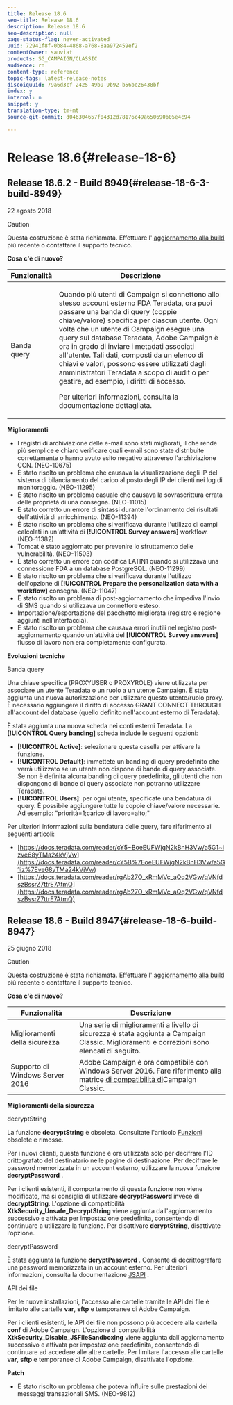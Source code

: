 ```yaml
---
title: Release 18.6
seo-title: Release 18.6
description: Release 18.6
seo-description: null
page-status-flag: never-activated
uuid: 72941f8f-0b84-4868-a768-8aa972459ef2
contentOwner: sauviat
products: SG_CAMPAIGN/CLASSIC
audience: rn
content-type: reference
topic-tags: latest-release-notes
discoiquuid: 79a6d3cf-2425-49b9-9b92-b56be26438bf
index: y
internal: n
snippet: y
translation-type: tm+mt
source-git-commit: d046304657f04312d78176c49a650690b05e4c94

---
```



# Release 18.6{#release-18-6}

## Release 18.6.2 - Build 8949{#release-18-6-3-build-8949}

22 agosto 2018

>[!CAUTION]
>
>Questa costruzione è stata richiamata. Effettuare l&#39; [aggiornamento alla build](https://docs.campaign.adobe.com/doc/AC/getting_started/EN/buildUpgrade.html) più recente o contattare il supporto [](https://support.neolane.net/)tecnico.

**Cosa c&#39;è di nuovo?**

<table> 
 <thead> 
  <tr> 
   <th> Funzionalità<br /> </th> 
   <th> Descrizione<br /> </th> 
  </tr> 
 </thead> 
 <tbody> 
  <tr> 
   <td> Banda query<br /> </td> 
   <td> <p>Quando più utenti di Campaign si connettono allo stesso account esterno FDA Teradata, ora puoi passare una banda di query (coppie chiave/valore) specifica per ciascun utente. Ogni volta che un utente di Campaign esegue una query sul database Teradata, Adobe Campaign è ora in grado di inviare i metadati associati all'utente. Tali dati, composti da un elenco di chiavi e valori, possono essere utilizzati dagli amministratori Teradata a scopo di audit o per gestire, ad esempio, i diritti di accesso.</p><p>Per ulteriori informazioni, consulta la documentazione <a href="https://docs.campaign.adobe.com/doc/AC/en/PTF_Administration_basics_External_accounts.html#Teradata_external_account"></a>dettagliata.</p> </td>
  </tr> 
 </tbody> 
</table>

**Miglioramenti**

* I registri di archiviazione delle e-mail sono stati migliorati, il che rende più semplice e chiaro verificare quali e-mail sono state distribuite correttamente o hanno avuto esito negativo attraverso l&#39;archiviazione CCN. (NEO-10675)
* È stato risolto un problema che causava la visualizzazione degli IP del sistema di bilanciamento del carico al posto degli IP dei clienti nei log di monitoraggio. (NEO-11295)
* È stato risolto un problema casuale che causava la sovrascrittura errata delle proprietà di una consegna. (NEO-11015)
* È stato corretto un errore di sintassi durante l&#39;ordinamento dei risultati dell&#39;attività di arricchimento. (NEO-11394)
* È stato risolto un problema che si verificava durante l&#39;utilizzo di campi calcolati in un&#39;attività di **[!UICONTROL Survey answers]** workflow. (NEO-11382)
* Tomcat è stato aggiornato per prevenire lo sfruttamento delle vulnerabilità. (NEO-11503)
* È stato corretto un errore con codifica LATIN1 quando si utilizzava una connessione FDA a un database PostgreSQL. (NEO-11299)
* È stato risolto un problema che si verificava durante l&#39;utilizzo dell&#39;opzione di **[!UICONTROL Prepare the personalization data with a workflow]** consegna. (NEO-11047)
* È stato risolto un problema di post-aggiornamento che impediva l&#39;invio di SMS quando si utilizzava un connettore esteso.
* Importazione/esportazione del pacchetto migliorata (registro e regione aggiunti nell’interfaccia).
* È stato risolto un problema che causava errori inutili nel registro post-aggiornamento quando un&#39;attività del **[!UICONTROL Survey answers]** flusso di lavoro non era completamente configurata.

**Evoluzioni tecniche**

Banda query

Una chiave specifica (PROXYUSER o PROXYROLE) viene utilizzata per associare un utente Teradata o un ruolo a un utente Campaign. È stata aggiunta una nuova autorizzazione per utilizzare questo utente/ruolo proxy. È necessario aggiungere il diritto di accesso GRANT CONNECT THROUGH all&#39;account del database (quello definito nell&#39;account esterno di Teradata).

È stata aggiunta una nuova scheda nei conti esterni Teradata. La **[!UICONTROL Query banding]** scheda include le seguenti opzioni:

* **[!UICONTROL Active]**: selezionare questa casella per attivare la funzione.
* **[!UICONTROL Default]**: immettete un banding di query predefinito che verrà utilizzato se un utente non dispone di bande di query associate. Se non è definita alcuna banding di query predefinita, gli utenti che non dispongono di bande di query associate non potranno utilizzare Teradata.
* **[!UICONTROL Users]**: per ogni utente, specificate una bendatura di query. È possibile aggiungere tutte le coppie chiave/valore necessarie. Ad esempio: &quot;priorità=1;carico di lavoro=alto;&quot;

Per ulteriori informazioni sulla bendatura delle query, fare riferimento ai seguenti articoli:

* [https://docs.teradata.com/reader/cY5~BoeEUFWjgN2kBnH3Vw/a5G1~izve68yTMa24kVjVw](https://docs.teradata.com/reader/cY5B%7EoeEUFWjgN2kBnH3Vw/a5G1iz%7Eve68yTMa24kVjVw)
* [https://docs.teradata.com/reader/rgAb27O_xRmMVc_aQq2VGw/qVNfdszBssrZ7ttrE7AtmQ](https://docs.teradata.com/reader/rgAb27O_xRmMVc_aQq2VGw/qVNfdszBssrZ7ttrE7AtmQ)

## Release 18.6 - Build 8947{#release-18-6-build-8947}

25 giugno 2018

>[!CAUTION]
>
>Questa costruzione è stata richiamata. Effettuare l&#39; [aggiornamento alla build](https://docs.campaign.adobe.com/doc/AC/getting_started/EN/buildUpgrade.html) più recente o contattare il supporto [](https://support.neolane.net/)tecnico.

**Cosa c&#39;è di nuovo?**

<table> 
 <thead> 
  <tr> 
   <th> Funzionalità<br /> </th> 
   <th> Descrizione<br /> </th> 
  </tr> 
 </thead> 
 <tbody> 
  <tr> 
   <td> Miglioramenti della sicurezza<br /> </td> 
   <td> Una serie di miglioramenti a livello di sicurezza è stata aggiunta a Campaign Classic. Miglioramenti e correzioni sono elencati di seguito.<br /> </td> 
  </tr> 
  <tr> 
   <td> Supporto di Windows Server 2016<br /> </td> 
   <td> Adobe Campaign è ora compatibile con Windows Server 2016. Fare riferimento alla matrice <a href="https://helpx.adobe.com/campaign/kb/compatibility-matrix.html">di compatibilità di</a>Campaign Classic.<br /> </td> 
  </tr> 
 </tbody> 
</table>

**Miglioramenti della sicurezza**

decryptString

La funzione **decryptString** è obsoleta. Consultate l&#39;articolo [Funzioni](https://helpx.adobe.com/campaign/kb/deprecated-and-removed-features.html) obsolete e rimosse.

Per i nuovi clienti, questa funzione è ora utilizzata solo per decifrare l&#39;ID crittografato del destinatario nelle pagine di destinazione. Per decifrare le password memorizzate in un account esterno, utilizzare la nuova funzione **decryptPassword** .

Per i clienti esistenti, il comportamento di questa funzione non viene modificato, ma si consiglia di utilizzare **decryptPassword** invece di **decryptString**. L&#39;opzione di compatibilità **XtkSecurity_Unsafe_DecryptString** viene aggiunta dall&#39;aggiornamento successivo e attivata per impostazione predefinita, consentendo di continuare a utilizzare la funzione. Per disattivare **deryptString**, disattivate l’opzione.

decryptPassword

È stata aggiunta la funzione **deryptPassword** . Consente di decrittografare una password memorizzata in un account esterno. Per ulteriori informazioni, consulta la documentazione [JSAPI](https://helpx.adobe.com/campaign/kb/compatibility-matrix.html) .

API dei file

Per le nuove installazioni, l&#39;accesso alle cartelle tramite le API dei file è limitato alle cartelle **var**, **sftp** e temporanee di Adobe Campaign.

Per i clienti esistenti, le API dei file non possono più accedere alla cartella **conf** di Adobe Campaign. L&#39;opzione di compatibilità **XtkSecurity_Disable_JSFileSandboxing** viene aggiunta dall&#39;aggiornamento successivo e attivata per impostazione predefinita, consentendo di continuare ad accedere alle altre cartelle. Per limitare l&#39;accesso alle cartelle **var**, **sftp** e temporanee di Adobe Campaign, disattivate l&#39;opzione.

**Patch**

* È stato risolto un problema che poteva influire sulle prestazioni dei messaggi transazionali SMS. (NEO-9812)
